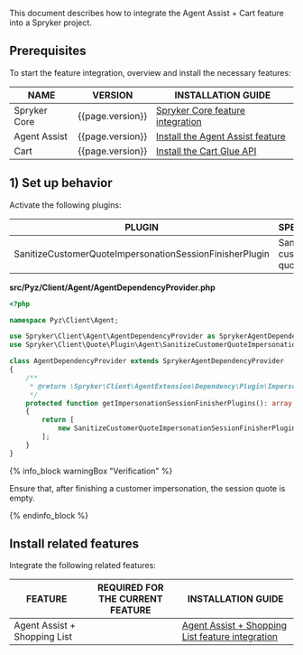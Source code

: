 

This document describes how to integrate the Agent Assist + Cart feature into a Spryker project.

## Prerequisites

To start the feature integration, overview and install the necessary features:

| NAME         | VERSION | INSTALLATION GUIDE                                            |
| ------------ | ------- | ------------------------------------------------------------ |
| Spryker Core | {{page.version}}  | [Spryker Сore feature integration](/docs/pbc/all/miscellaneous/{{page.version}}/install-and-upgrade/install-features/install-the-spryker-core-feature.html) |
| Agent Assist | {{page.version}}  | [Install the Agent Assist feature](/docs/pbc/all/user-management/{{page.version}}/base-shop/install-and-upgrade/install-the-agent-assist-feature.html) |
| Cart         | {{page.version}}  | [Install the Cart Glue API](/docs/scos/dev/feature-integration-guides/{{page.version}}/glue-api/glue-api-cart-feature-integration.html) |


## 1) Set up behavior

Activate the following plugins:

| PLUGIN   | SPECIFICATION   | PREREQUISITES | NAMESPACE   |
| -------------------- | -------------------- | ------------- | -------------------- |
| SanitizeCustomerQuoteImpersonationSessionFinisherPlugin | Sanitizes a customer quote. | None          | Spryker\Client\Quote\Plugin\Agent |

**src/Pyz/Client/Agent/AgentDependencyProvider.php**

```php
<?php

namespace Pyz\Client\Agent;

use Spryker\Client\Agent\AgentDependencyProvider as SprykerAgentDependencyProvider;
use Spryker\Client\Quote\Plugin\Agent\SanitizeCustomerQuoteImpersonationSessionFinisherPlugin;

class AgentDependencyProvider extends SprykerAgentDependencyProvider
{
    /**
     * @return \Spryker\Client\AgentExtension\Dependency\Plugin\ImpersonationSessionFinisherPluginInterface[]
     */
    protected function getImpersonationSessionFinisherPlugins(): array
    {
        return [
            new SanitizeCustomerQuoteImpersonationSessionFinisherPlugin(),
        ];
    }
}
```

{% info_block warningBox "Verification" %}

Ensure that, after finishing a customer impersonation, the session quote is empty.

{% endinfo_block %}


## Install related features

Integrate the following related features:

| FEATURE   | REQUIRED FOR THE CURRENT FEATURE | INSTALLATION GUIDE  |
| ----------------- | ------------ | ----------------------- |
| Agent Assist + Shopping List |         | [Agent Assist + Shopping List feature integration](/docs/pbc/all/user-management/{{page.version}}/base-shop/install-and-upgrade/install-the-agent-assist-shopping-list-feature.html) |
